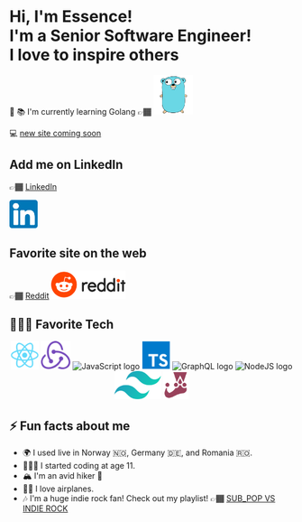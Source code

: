 # Hi, I'm **Essence!**<br/> I'm a Senior Software Engineer!<br/>I love to inspire others

🚀 📚 I'm currently learning Golang
👉🏾 <img height="70px" src="./images/go.svg" alt="Go logo"/><br/>

💻 [new site coming soon](https://upper-lefty.com/)<br/>

## Add me on LinkedIn  

👉🏾 [LinkedIn](https://www.linkedin.com/in/upper-lefty/)<br/>

<img height="50px" src="./images/linkedin.svg" alt="Linkedin logo"/> 

## Favorite site on the web

👉🏾 [Reddit](https://www.reddit.com/)
<img height="50px" src="./images/reddit-logo-new.svg" alt="Reddit logo"/>

## 👩🏽‍💻 Favorite Tech

<div align="center">

<img height="50px" src="./images/react.svg" alt="ReactJS logo"/> 

<img height="50px" src="./images/redux.svg" alt="Redux logo"/>

<img height="50px" src="https://upload.wikimedia.org/wikipedia/commons/thumb/6/6a/JavaScript-logo.png/480px-JavaScript-logo.png" alt="JavaScript logo"/> 

<img height="50px" src="./images/typescript.svg" alt="Typescript logo"/>

<img height="50px" src="https://graphql.org/img/logo.svg" alt="GraphQL logo"/>

<img height="50px" src="https://upload.wikimedia.org/wikipedia/commons/d/d9/Node.js_logo.svg" alt="NodeJS logo"/> 


<img height="50px" src="./images/tailwindcss.svg" alt="Tailwindcss logo"/>

<img height="50px" src="./images/jest.svg" alt="Jest logo"/>

</div>

## ⚡ Fun facts about me

- 🌍 I used live in Norway 🇳🇴, Germany 🇩🇪, and Romania 🇷🇴.
- 👩🏽‍💻 I started coding at age 11.
- 🏔 I'm an avid hiker 🥾
- 🛫🛬 I love airplanes.
- 🎶 I'm a huge indie rock fan! Check out my playlist! 👉🏾 [SUB_POP VS INDIE ROCK](https://soundcloud.com/upper-lefty/sets/sub_pop-vs-indie-rock)
